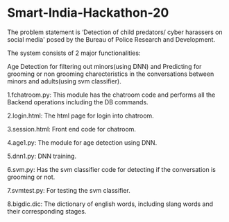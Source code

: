 # Smart-India-Hackathon-20
The problem statement is ‘Detection of child predators/ cyber harassers on social media' posed by the Bureau of Police Research and Development.

The system consists of 2 major functionalities:

Age Detection for filtering out minors(using DNN) and
Predicting for grooming or non grooming charecteristics in the conversations between minors and adults(using svm classifier).

1.fchatroom.py: This module has the chatroom code and performs all the Backend operations including the DB commands.

2.login.html: The html page for login into chatroom.

3.session.html: Front end code for chatroom.

4.age1.py: The module for age detection using DNN.

5.dnn1.py: DNN training.

6.svm.py: Has the svm classifier code for detecting if the conversation is grooming or not.

7.svmtest.py: For testing the svm classifier.

8.bigdic.dic: The dictionary of english words, including slang words and their corresponding stages.
